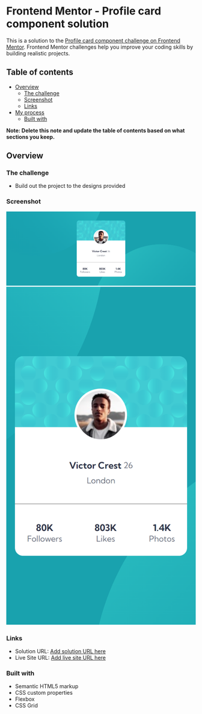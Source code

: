 # Frontend Mentor - Profile card component solution

This is a solution to the [Profile card component challenge on Frontend Mentor](https://www.frontendmentor.io/challenges/profile-card-component-cfArpWshJ). Frontend Mentor challenges help you improve your coding skills by building realistic projects.

## Table of contents

- [Overview](#overview)
  - [The challenge](#the-challenge)
  - [Screenshot](#screenshot)
  - [Links](#links)
- [My process](#my-process)
  - [Built with](#built-with)

**Note: Delete this note and update the table of contents based on what sections you keep.**

## Overview

### The challenge

- Build out the project to the designs provided

### Screenshot

![](./design/screenshot.png)
![](./design/screenshot-mobile.png)

### Links

- Solution URL: [Add solution URL here](https://github.com/TechNech/profile-card-FM)
- Live Site URL: [Add live site URL here](https://technech.github.io/profile-card-FM/)

### Built with

- Semantic HTML5 markup
- CSS custom properties
- Flexbox
- CSS Grid
